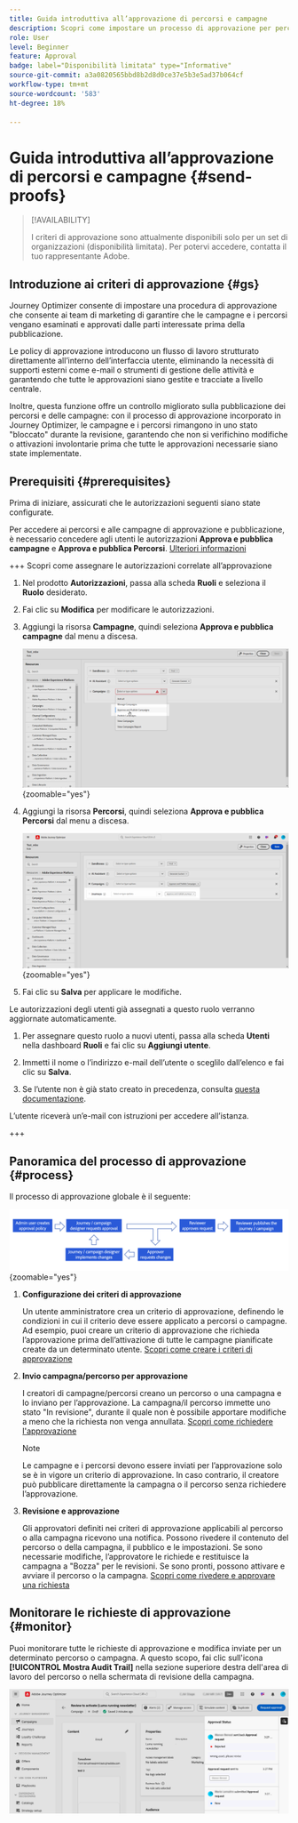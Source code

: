 ```yaml
---
title: Guida introduttiva all’approvazione di percorsi e campagne
description: Scopri come impostare un processo di approvazione per percorsi e campagne.
role: User
level: Beginner
feature: Approval
badge: label="Disponibilità limitata" type="Informative"
source-git-commit: a3a0820565bbd8b2d8d0ce37e5b3e5ad37b064cf
workflow-type: tm+mt
source-wordcount: '583'
ht-degree: 18%

---
```



# Guida introduttiva all’approvazione di percorsi e campagne {#send-proofs}

>[!AVAILABILITY]
>
> I criteri di approvazione sono attualmente disponibili solo per un set di organizzazioni (disponibilità limitata). Per potervi accedere, contatta il tuo rappresentante Adobe.

## Introduzione ai criteri di approvazione {#gs}

Journey Optimizer consente di impostare una procedura di approvazione che consente ai team di marketing di garantire che le campagne e i percorsi vengano esaminati e approvati dalle parti interessate prima della pubblicazione.

Le policy di approvazione introducono un flusso di lavoro strutturato direttamente all’interno dell’interfaccia utente, eliminando la necessità di supporti esterni come e-mail o strumenti di gestione delle attività e garantendo che tutte le approvazioni siano gestite e tracciate a livello centrale.

Inoltre, questa funzione offre un controllo migliorato sulla pubblicazione dei percorsi e delle campagne: con il processo di approvazione incorporato in Journey Optimizer, le campagne e i percorsi rimangono in uno stato &quot;bloccato&quot; durante la revisione, garantendo che non si verifichino modifiche o attivazioni involontarie prima che tutte le approvazioni necessarie siano state implementate.

## Prerequisiti {#prerequisites}

Prima di iniziare, assicurati che le autorizzazioni seguenti siano state configurate.

Per accedere ai percorsi e alle campagne di approvazione e pubblicazione, è necessario concedere agli utenti le autorizzazioni **Approva e pubblica campagne** e **Approva e pubblica Percorsi**. [Ulteriori informazioni](../administration/permissions.md)

+++  Scopri come assegnare le autorizzazioni correlate all’approvazione

1. Nel prodotto **Autorizzazioni**, passa alla scheda **Ruoli** e seleziona il **Ruolo** desiderato.

1. Fai clic su **Modifica** per modificare le autorizzazioni.

1. Aggiungi la risorsa **Campagne**, quindi seleziona **Approva e pubblica campagne** dal menu a discesa.

   ![](assets/permissions_approval.png){zoomable="yes"}

1. Aggiungi la risorsa **Percorsi**, quindi seleziona **Approva e pubblica Percorsi** dal menu a discesa.

   ![](assets/permissions_approval_2.png){zoomable="yes"}

1. Fai clic su **Salva** per applicare le modifiche.

Le autorizzazioni degli utenti già assegnati a questo ruolo verranno aggiornate automaticamente.

1. Per assegnare questo ruolo a nuovi utenti, passa alla scheda **Utenti** nella dashboard **Ruoli** e fai clic su **Aggiungi utente**.

1. Immetti il nome o l’indirizzo e-mail dell’utente o sceglilo dall’elenco e fai clic su **Salva**.

1. Se l’utente non è già stato creato in precedenza, consulta [questa documentazione](https://experienceleague.adobe.com/it/docs/experience-platform/access-control/abac/permissions-ui/users).

L’utente riceverà un’e-mail con istruzioni per accedere all’istanza.

+++

## Panoramica del processo di approvazione {#process}

Il processo di approvazione globale è il seguente:

![](assets/approval-process.png){zoomable="yes"}

1. **Configurazione dei criteri di approvazione**

   Un utente amministratore crea un criterio di approvazione, definendo le condizioni in cui il criterio deve essere applicato a percorsi o campagne. Ad esempio, puoi creare un criterio di approvazione che richieda l’approvazione prima dell’attivazione di tutte le campagne pianificate create da un determinato utente. [Scopri come creare i criteri di approvazione](approval-policies.md)

1. **Invio campagna/percorso per approvazione**

   I creatori di campagne/percorsi creano un percorso o una campagna e lo inviano per l’approvazione. La campagna/il percorso immette uno stato &quot;In revisione&quot;, durante il quale non è possibile apportare modifiche a meno che la richiesta non venga annullata. [Scopri come richiedere l&#39;approvazione](request-approval.md)

   >[!NOTE]
   >
   >Le campagne e i percorsi devono essere inviati per l’approvazione solo se è in vigore un criterio di approvazione. In caso contrario, il creatore può pubblicare direttamente la campagna o il percorso senza richiedere l’approvazione.

1. **Revisione e approvazione**

   Gli approvatori definiti nei criteri di approvazione applicabili al percorso o alla campagna ricevono una notifica. Possono rivedere il contenuto del percorso o della campagna, il pubblico e le impostazioni. Se sono necessarie modifiche, l’approvatore le richiede e restituisce la campagna a &quot;Bozza&quot; per le revisioni. Se sono pronti, possono attivare e avviare il percorso o la campagna. [Scopri come rivedere e approvare una richiesta](review-approve-request.md)

## Monitorare le richieste di approvazione {#monitor}

Puoi monitorare tutte le richieste di approvazione e modifica inviate per un determinato percorso o campagna. A questo scopo, fai clic sull&#39;icona **[!UICONTROL Mostra Audit Trail]** nella sezione superiore destra dell&#39;area di lavoro del percorso o nella schermata di revisione della campagna.

![](assets/monitor-requests.png)
